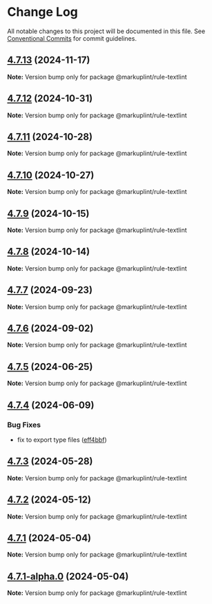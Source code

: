 # Change Log

All notable changes to this project will be documented in this file.
See [Conventional Commits](https://conventionalcommits.org) for commit guidelines.

## [4.7.13](https://github.com/markuplint/markuplint/compare/@markuplint/rule-textlint@4.7.12...@markuplint/rule-textlint@4.7.13) (2024-11-17)

**Note:** Version bump only for package @markuplint/rule-textlint

## [4.7.12](https://github.com/markuplint/markuplint/compare/@markuplint/rule-textlint@4.7.11...@markuplint/rule-textlint@4.7.12) (2024-10-31)

**Note:** Version bump only for package @markuplint/rule-textlint

## [4.7.11](https://github.com/markuplint/markuplint/compare/@markuplint/rule-textlint@4.7.10...@markuplint/rule-textlint@4.7.11) (2024-10-28)

**Note:** Version bump only for package @markuplint/rule-textlint

## [4.7.10](https://github.com/markuplint/markuplint/compare/@markuplint/rule-textlint@4.7.9...@markuplint/rule-textlint@4.7.10) (2024-10-27)

**Note:** Version bump only for package @markuplint/rule-textlint

## [4.7.9](https://github.com/markuplint/markuplint/compare/@markuplint/rule-textlint@4.7.8...@markuplint/rule-textlint@4.7.9) (2024-10-15)

**Note:** Version bump only for package @markuplint/rule-textlint

## [4.7.8](https://github.com/markuplint/markuplint/compare/@markuplint/rule-textlint@4.7.7...@markuplint/rule-textlint@4.7.8) (2024-10-14)

**Note:** Version bump only for package @markuplint/rule-textlint

## [4.7.7](https://github.com/markuplint/markuplint/compare/@markuplint/rule-textlint@4.7.6...@markuplint/rule-textlint@4.7.7) (2024-09-23)

**Note:** Version bump only for package @markuplint/rule-textlint

## [4.7.6](https://github.com/markuplint/markuplint/compare/@markuplint/rule-textlint@4.7.5...@markuplint/rule-textlint@4.7.6) (2024-09-02)

**Note:** Version bump only for package @markuplint/rule-textlint

## [4.7.5](https://github.com/markuplint/markuplint/compare/@markuplint/rule-textlint@4.7.4...@markuplint/rule-textlint@4.7.5) (2024-06-25)

**Note:** Version bump only for package @markuplint/rule-textlint

## [4.7.4](https://github.com/markuplint/markuplint/compare/@markuplint/rule-textlint@4.7.3...@markuplint/rule-textlint@4.7.4) (2024-06-09)

### Bug Fixes

- fix to export type files ([eff4bbf](https://github.com/markuplint/markuplint/commit/eff4bbfd127574809dc5e15d7cafe87699758ee0))

## [4.7.3](https://github.com/markuplint/markuplint/compare/@markuplint/rule-textlint@4.7.2...@markuplint/rule-textlint@4.7.3) (2024-05-28)

**Note:** Version bump only for package @markuplint/rule-textlint

## [4.7.2](https://github.com/markuplint/markuplint/compare/@markuplint/rule-textlint@4.7.1...@markuplint/rule-textlint@4.7.2) (2024-05-12)

**Note:** Version bump only for package @markuplint/rule-textlint

## [4.7.1](https://github.com/markuplint/markuplint/compare/@markuplint/rule-textlint@4.7.1-alpha.0...@markuplint/rule-textlint@4.7.1) (2024-05-04)

**Note:** Version bump only for package @markuplint/rule-textlint

## [4.7.1-alpha.0](https://github.com/markuplint/markuplint/compare/@markuplint/rule-textlint@4.7.0...@markuplint/rule-textlint@4.7.1-alpha.0) (2024-05-04)

**Note:** Version bump only for package @markuplint/rule-textlint
